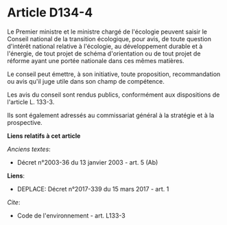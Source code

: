 # Article D134-4

Le Premier ministre et le ministre chargé de l'écologie peuvent saisir le Conseil national de la transition écologique, pour
avis, de toute question d'intérêt national relative à l'écologie, au développement durable et à l'énergie, de tout projet de
schéma d'orientation ou de tout projet de réforme ayant une portée nationale dans ces mêmes matières.

Le conseil peut émettre, à son initiative, toute proposition, recommandation ou avis qu'il juge utile dans son champ de
compétence.

Les avis du conseil sont rendus publics, conformément aux dispositions de l'article L. 133-3.

Ils sont également adressés au commissariat général à la stratégie et à la prospective.

**Liens relatifs à cet article**

_Anciens textes_:

  - Décret n°2003-36 du 13 janvier 2003 - art. 5 (Ab)

**Liens**:

  - DEPLACE: Décret n°2017-339 du 15 mars 2017 - art. 1

_Cite_:

  - Code de l'environnement - art. L133-3
